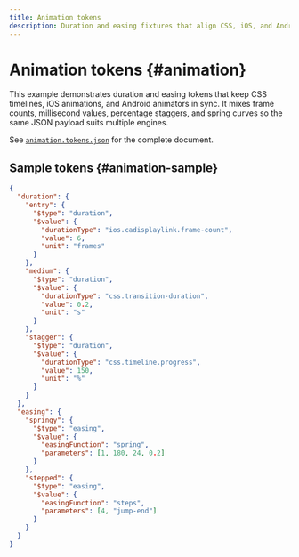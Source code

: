 ```yaml
---
title: Animation tokens
description: Duration and easing fixtures that align CSS, iOS, and Android timelines.
---
```


# Animation tokens {#animation}

This example demonstrates duration and easing tokens that keep CSS timelines, iOS animations, and Android animators in sync. It mixes frame counts, millisecond values, percentage staggers, and spring curves so the same JSON payload suits multiple engines.

See [`animation.tokens.json`](https://github.com/bylapidist/dtif/blob/main/examples/animation.tokens.json) for the complete document.

## Sample tokens {#animation-sample}

```json
{
  "duration": {
    "entry": {
      "$type": "duration",
      "$value": {
        "durationType": "ios.cadisplaylink.frame-count",
        "value": 6,
        "unit": "frames"
      }
    },
    "medium": {
      "$type": "duration",
      "$value": {
        "durationType": "css.transition-duration",
        "value": 0.2,
        "unit": "s"
      }
    },
    "stagger": {
      "$type": "duration",
      "$value": {
        "durationType": "css.timeline.progress",
        "value": 150,
        "unit": "%"
      }
    }
  },
  "easing": {
    "springy": {
      "$type": "easing",
      "$value": {
        "easingFunction": "spring",
        "parameters": [1, 180, 24, 0.2]
      }
    },
    "stepped": {
      "$type": "easing",
      "$value": {
        "easingFunction": "steps",
        "parameters": [4, "jump-end"]
      }
    }
  }
}
```
